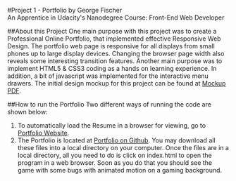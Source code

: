 #Project 1 - Portfolio
	by George Fischer  
	An Apprentice in Udacity's Nanodegree Course: 
		Front-End Web Developer  
	
##About this Project
One main purpose with this project was to create a Professional Online Portfolio, that implemented effective Responsive Web Design. The portfolio web page is responsive for all displays from small phones up to large display devices.  Changing the browser page width also reveals some interesting transition features.  Another main purpose was to implement HTML5 & CSS3 coding as a hands on learning experience.  In addition, a bit of javascript was implemented for the interactive menu drawers.  The initial design mockup for this project can be found at [Mockup PDF](https://github.com/Geosynchronous/P1-Portfolio/blob/gh-pages/design-mockup-portfolio.pdf).

##How to run the Portfolio
Two different ways of running the code are shown below:  
1. To automatically load the Resume in a browser for viewing, go to [Portfolio Website](http://geosynchronous.github.io/P1-Portfolio/).  
2. The Portfolio is located at [Portfolio on Github](https://github.com/Geosynchronous/P1-Portfolio). You may download all these files into a local directory on your computer. Once the files are in a local directory, all you need to do is click on index.html to open the program in a web browser. Soon as you do that you should see the game with some bugs with animated motion on a gaming background.


